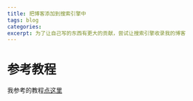 ```yaml
---
title: 把博客添加到搜索引擎中
tags: blog
categories:
excerpt: 为了让自己写的东西有更大的贡献，尝试让搜索引擎收录我的博客
---
```

# 参考教程
我参考的教程[点这里](https://segmentfault.com/a/1190000037550362)